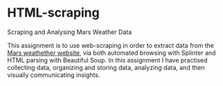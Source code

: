 # HTML-scraping
Scraping and Analysing Mars Weather Data

This assignment is to use web-scraping in order to extract data from the [Mars weathether website](https://static.bc-edx.com/data/web/mars_news/index.html), via both automated browsing with Splinter and HTML parsing with Beautiful Soup. In this assignment I have practised collecting data, organizing and storing data, analyzing data, and then visually communicating insights.
